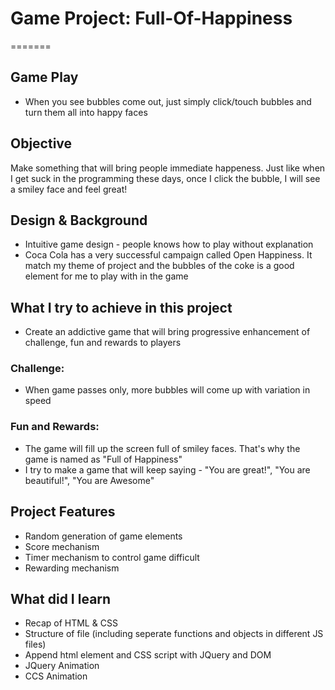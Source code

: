 # Game Project: Full-Of-Happiness
=======

## Game Play
- When you see bubbles come out, just simply click/touch bubbles and turn them all into happy faces


## Objective
Make something that will bring people immediate happeness. Just like when I get suck in the programming these days, once I click the bubble, I will see a smiley face and feel great!

## Design & Background
- Intuitive game design - people knows how to play without explanation
- Coca Cola has a very successful campaign called Open Happiness. It match my theme of project and the bubbles of the coke is a good element for me to play with in the game

## What I try to achieve in this project
- Create an addictive game that will bring progressive enhancement of challenge, fun and rewards to players

### Challenge:
- When game passes only, more bubbles will come up with variation in speed

### Fun and Rewards:
- The game will fill up the screen full of smiley faces. That's why the game is named as "Full of Happiness"
- I try to make a game that will keep saying - "You are great!", "You are beautiful!", "You are Awesome"

## Project Features
- Random generation of game elements
- Score mechanism
- Timer mechanism to control game difficult
- Rewarding mechanism

## What did I learn
- Recap of HTML & CSS
- Structure of file (including seperate functions and objects in different JS files)
- Append html element and CSS script with JQuery and DOM
- JQuery Animation
- CCS Animation

